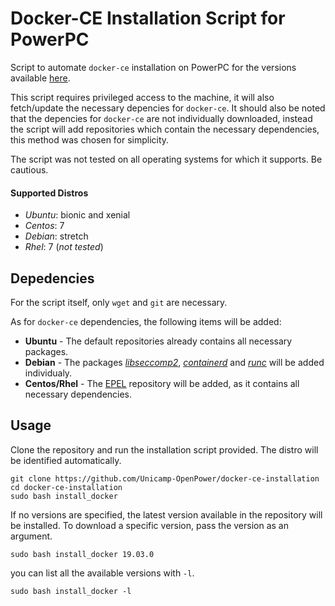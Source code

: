 # Docker-CE Installation Script for PowerPC

Script to automate `docker-ce` installation on PowerPC for the versions available [here](https://oplab9.parqtec.unicamp.br/pub/ppc64el/docker/).

This script requires privileged access to the machine, it will also fetch/update the necessary depencies for `docker-ce`. It should also be noted that the depencies for `docker-ce` are not individually downloaded, instead the script will add repositories which contain the necessary dependencies, this method was chosen for simplicity.

The script was not tested on all operating systems for which it supports. Be cautious.

#### Supported Distros
* *Ubuntu*: bionic and xenial
* *Centos*: 7
* *Debian*: stretch
* *Rhel*: 7 (*not tested*)

## Depedencies

For the script itself, only `wget` and `git` are necessary.

As for `docker-ce` dependencies, the following items will be added:
* **Ubuntu** - The default repositories already contains all necessary packages.
* **Debian** - The packages [*libseccomp2*](http://ftp.us.debian.org/debian/pool/main/libs/libseccomp/), [*containerd*](http://ftp.us.debian.org/debian/pool/main/c/containerd/) and [*runc*](http://ftp.us.debian.org/debian/pool/main/r/runc/) will be added individualy.
* **Centos/Rhel** - The [EPEL](https://fedoraproject.org/wiki/EPEL) repository will be added, as it contains all necessary dependencies.

## Usage

Clone the repository and run the installation script provided. The distro will be identified automatically.

```
git clone https://github.com/Unicamp-OpenPower/docker-ce-installation
cd docker-ce-installation
sudo bash install_docker
```

If no versions are specified, the latest version available in the repository will be installed. To download a specific version, pass the version as an argument. 

```
sudo bash install_docker 19.03.0
```

you can list all the available versions with `-l`.

```
sudo bash install_docker -l
```

